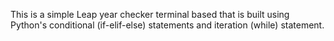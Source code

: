 This is a simple Leap year checker terminal based that is built using Python's conditional (if-elif-else) statements and iteration (while) statement. 
